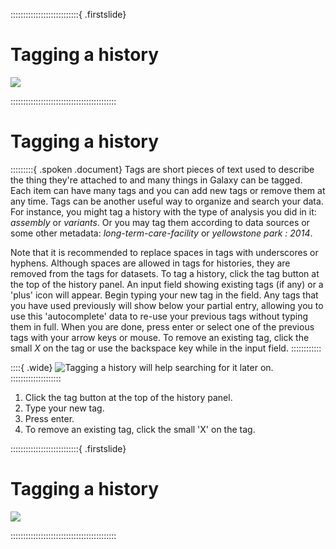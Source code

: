 

:::::::::::::::::::::::::::{ .firstslide}
# Tagging a history

![](src/Images/galaxy_logos_all.png)


::::::::::::::::::::::::::::::::::::::::::



# Tagging a history

:::::::::{ .spoken .document}
Tags are short pieces of text used to describe the thing they're attached to and many things in Galaxy can be tagged.
Each item can have many tags and you can add new tags or remove them at any time. Tags can be another useful way to organize and search your data. For instance, you might tag a history with the type of analysis you did in it: <i>assembly</i> or <i>variants</i>. Or you may tag them according to data sources or some other metadata: <i>long-term-care-facility</i> or <i>yellowstone park : 2014</i>.

Note that it is recommended to replace spaces in tags with underscores or hyphens. Although spaces are allowed in tags for histories, they are removed from the tags for datasets. To tag a history, click the tag button at the top of the history panel. An input field showing existing tags (if any) or a 'plus' icon will appear. Begin typing your new tag in the field. Any tags that you have used previously will show below your partial entry, allowing you to use this 'autocomplete' data to re-use your previous tags without typing them in full. When you are done, press enter or select one of the previous tags with your arrow keys or mouse. To remove an existing tag, click the small <i>X</i> on the tag or use the backspace key while in the input field.
::::::::::::

::::{ .wide}
![Tagging a history will help searching for it later on.](src/Images/tags.png "Tagging a history will help searching for it later on.")
::::::::::::::::::::

1. Click the tag button at the top of the history panel.
2. Type your new tag.
3. Press enter.
4. To remove an existing tag, click the small 'X' on the tag.



:::::::::::::::::::::::::::{ .firstslide}
# Tagging a history

![](src/Images/galaxy_logos_all.png)


::::::::::::::::::::::::::::::::::::::::::
